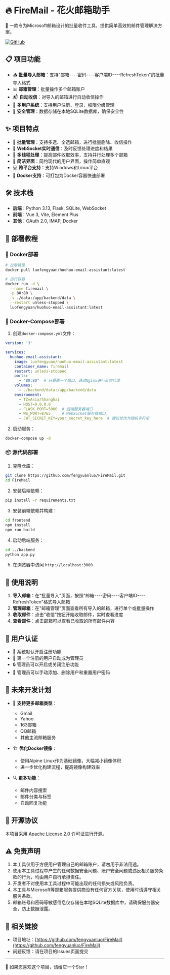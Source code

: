 # 🔥 FireMail - 花火邮箱助手

🌟 一款专为Microsoft邮箱设计的批量收件工具，提供简单高效的邮件管理解决方案。

[![GitHub](https://img.shields.io/github/license/fengyuanluo/FireMail)](https://github.com/fengyuanluo/FireMail)

## 📋 项目功能

- 📥 **批量导入邮箱**：支持"邮箱----密码----客户端ID----RefreshToken"的批量导入格式
- 📊 **邮箱管理**：批量操作多个邮箱账户
- 📬 **自动收信**：对导入的邮箱进行自动收信操作
- 👥 **多用户系统**：支持用户注册、登录，权限分级管理
- 🔐 **安全管理**：数据存储在本地SQLite数据库，确保安全性

## ✨ 项目特点

- 🚀 **批量管理**：支持多选、全选邮箱，进行批量删除、收信操作
- 🔄 **WebSocket实时通信**：及时反馈处理进度和结果
- 🧵 **多线程处理**：提高邮件收取效率，支持并行处理多个邮箱
- 🎨 **简洁界面**：简约现代的用户界面，操作简单直观
- 💻 **跨平台支持**：支持Windows和Linux平台
- 🔧 **Docker支持**：可打包为Docker容器快速部署

## 🛠️ 技术栈

- **后端**：Python 3.13, Flask, SQLite, WebSocket
- **前端**：Vue 3, Vite, Element Plus
- **其他**：OAuth 2.0, IMAP, Docker

## 🚀 部署教程

### 🐳 Docker部署

```bash
# 拉取镜像
docker pull luofengyuan/huohuo-email-assistant:latest

# 运行容器
docker run -d \
  --name firemail \
  -p 80:80 \
  -v ./data:/app/backend/data \
  --restart unless-stopped \
  luofengyuan/huohuo-email-assistant:latest
```

### 🐙 Docker-Compose部署

1. 创建`docker-compose.yml`文件：

```yaml
version: '3'

services:
  huohuo-email-assistant:
    image: luofengyuan/huohuo-email-assistant:latest
    container_name: firemail
    restart: unless-stopped
    ports:
      - "80:80"  # 只暴露一个端口，通过Nginx进行反向代理
    volumes:
      - ./backend/data:/app/backend/data
    environment:
      - TZ=Asia/Shanghai
      - HOST=0.0.0.0
      - FLASK_PORT=5000  # 后端服务器端口
      - WS_PORT=8765     # WebSocket服务器端口
      - JWT_SECRET_KEY=your_secret_key_here  # 建议修改为随机字符串
```

2. 启动服务：

```bash
docker-compose up -d
```

### 📦 源代码部署

1. 克隆仓库：
```bash
git clone https://github.com/fengyuanluo/FireMail.git
cd FireMail
```

2. 安装后端依赖：
```bash
pip install -r requirements.txt
```

3. 安装前端依赖并构建：
```bash
cd frontend
npm install
npm run build
```

4. 启动后端服务：
```bash
cd ../backend
python app.py
```

5. 在浏览器中访问 `http://localhost:3000`

## 📝 使用说明

1. **导入邮箱**：在"批量导入"页面，按照"邮箱----密码----客户端ID----RefreshToken"格式导入邮箱
2. **管理邮箱**：在"邮箱管理"页面查看所有导入的邮箱，进行单个或批量操作
3. **收取邮件**：点击"收信"按钮开始收取邮件，实时查看进度
4. **查看邮件**：点击邮箱可以查看已收取的所有邮件内容

## 👤 用户认证

- 🔐 系统默认开启注册功能
- 👑 第一个注册的用户自动成为管理员
- 🔒 管理员可以开启或关闭注册功能
- 👥 管理员可以手动添加、删除用户和重置用户密码

## 🔮 未来开发计划

- 📧 **支持更多邮箱类型**：
  - Gmail
  - Yahoo
  - 163邮箱
  - QQ邮箱
  - 其他主流邮箱服务

- 🏗️ **优化Docker镜像**：
  - 使用Alpine Linux作为基础镜像，大幅减小镜像体积
  - 进一步优化构建流程，提高镜像构建效率

- 🔍 **更多功能**：
  - 邮件内容搜索
  - 邮件分类与标签
  - 自动回复功能

## 📄 开源协议

本项目采用 [Apache License 2.0](https://www.apache.org/licenses/LICENSE-2.0) 许可证进行开源。

## ⚠️ 免责声明

1. 本工具仅用于方便用户管理自己的邮箱账户，请勿用于非法用途。
2. 使用本工具过程中产生的任何数据安全问题、账户安全问题或违反相关服务条款的行为，均由用户自行承担责任。
3. 开发者不对使用本工具过程中可能出现的任何损失或风险负责。
4. 本工具与Microsoft等邮箱服务提供商没有任何官方关联，使用时请遵守相关服务条款。
5. 邮箱账号和密码等敏感信息仅存储在本地SQLite数据库中，请确保服务器安全，防止数据泄露。

## 🔗 相关链接

- 项目地址：[https://github.com/fengyuanluo/FireMail](https://github.com/fengyuanluo/FireMail)
- 问题反馈：请在项目的Issues页面提交

---

💖 如果您喜欢这个项目，请给它一个Star！ 